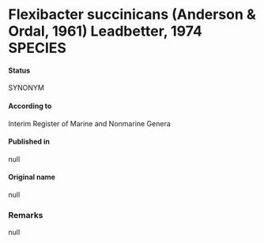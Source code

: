 # Flexibacter succinicans (Anderson & Ordal, 1961) Leadbetter, 1974 SPECIES

#### Status
SYNONYM

#### According to
Interim Register of Marine and Nonmarine Genera

#### Published in
null

#### Original name
null

### Remarks
null